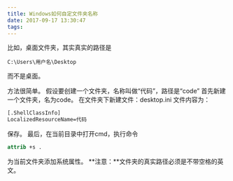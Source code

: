 ```yaml
---
title: Windows如何自定文件夹名称
date: 2017-09-17 13:30:47
tags:
---
```


比如，桌面文件夹，其实真实的路径是
```
C:\Users\用户名\Desktop
```
而不是桌面。

<!--more-->

方法很简单。
假设要创建一个文件夹，名称叫做“代码”，路径是“code” 首先新建一个文件夹，名为code。
在文件夹下新建文件：desktop.ini 文件内容为：

```bat
[.ShellClassInfo]
LocalizedResourceName=代码
```

保存。 最后，在当前目录中打开cmd，执行命令

```bat
attrib +s .
```

为当前文件夹添加系统属性。
**注意：**文件夹的真实路径必须是不带空格的英文。